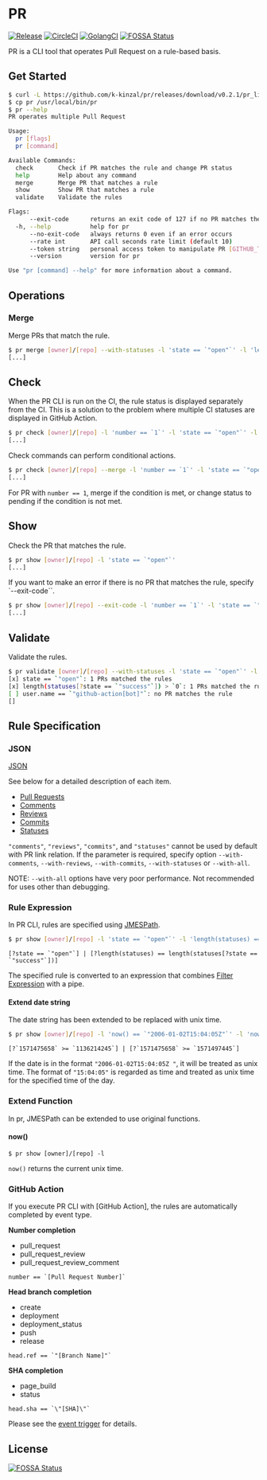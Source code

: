 # PR

[![Release](https://img.shields.io/github/v/release/k-kinzal/pr.svg?style=flat-square)](https://github.com/k-kinzal/pr/releases/latest)
[![CircleCI](https://circleci.com/gh/k-kinzal/pr.svg?style=shield)](https://circleci.com/gh/k-kinzal/pr)
[![GolangCI](https://golangci.com/badges/github.com/k-kinzal/pr.svg)](https://golangci.com/r/github.com/k-kinzal/pr)
[![FOSSA Status](https://app.fossa.io/api/projects/git%2Bgithub.com%2Fk-kinzal%2Fpr.svg?type=shield)](https://app.fossa.io/projects/git%2Bgithub.com%2Fk-kinzal%2Fpr?ref=badge_shield)

PR is a CLI tool that operates Pull Request on a rule-based basis.

## Get Started

```bash
$ curl -L https://github.com/k-kinzal/pr/releases/download/v0.2.1/pr_linux_amd64.tar.gz | tar xz
$ cp pr /usr/local/bin/pr
$ pr --help
PR operates multiple Pull Request

Usage:
  pr [flags]
  pr [command]

Available Commands:
  check       Check if PR matches the rule and change PR status
  help        Help about any command
  merge       Merge PR that matches a rule
  show        Show PR that matches a rule
  validate    Validate the rules

Flags:
      --exit-code      returns an exit code of 127 if no PR matches the rule
  -h, --help           help for pr
      --no-exit-code   always returns 0 even if an error occurs
      --rate int       API call seconds rate limit (default 10)
      --token string   personal access token to manipulate PR [GITHUB_TOKEN]
      --version        version for pr

Use "pr [command] --help" for more information about a command.
```

## Operations

### Merge

Merge PRs that match the rule.

```bash
$ pr merge [owner]/[repo] --with-statuses -l 'state == `"open"`' -l 'length(statuses[?state == `"success"`]) > `3`'
[...]
```

## Check

When the PR CLI is run on the CI, the rule status is displayed separately from the CI.
This is a solution to the problem where multiple CI statuses are displayed in GitHub Action.

```bash
$ pr check [owner]/[repo] -l 'number == `1`' -l 'state == `"open"`' -l 'length(statuses[?state == `"success"` && context == `"ci/circleci: test"`]) == `1`'
[...]
```

Check commands can perform conditional actions.

```bash
$ pr check [owner]/[repo] --merge -l 'number == `1`' -l 'state == `"open"`' -l 'length(statuses[?state == `"success"`]) == `1`'
[...]
```

For PR with `number == 1`, merge if the condition is met, or change status to pending if the condition is not met.

## Show

Check the PR that matches the rule.

```bash
$ pr show [owner]/[repo] -l 'state == `"open"`'
[...]
```

If you want to make an error if there is no PR that matches the rule, specify `--exit-code``.

```bash
$ pr show [owner]/[repo] --exit-code -l 'number == `1`' -l 'state == `"open"`'
[...]
```

## Validate

Validate the rules.

```bash
$ pr validate [owner]/[repo] --with-statuses -l 'state == `"open"`' -l 'length(statuses[?state == `"success"`]) > `0`' -l 'user.name == `"github-action[bot]"`'
[x] state == `"open"`: 1 PRs matched the rules
[x] length(statuses[?state == `"success"`]) > `0`: 1 PRs matched the rules
[ ] user.name == `"github-action[bot]"`: no PR matches the rule
[]
```

## Rule Specification

### JSON

[JSON](https://github.com/k-kinzal/pr/blob/master/doc/spec.json)

See below for a detailed description of each item.

- [Pull Requests](https://developer.github.com/v3/pulls/)
- [Comments](https://developer.github.com/v3/pulls/comments/#list-comments-on-a-pull-request)
- [Reviews](https://developer.github.com/v3/pulls/reviews/#list-reviews-on-a-pull-request)
- [Commits](https://developer.github.com/v3/pulls/#list-commits-on-a-pull-request)
- [Statuses](https://developer.github.com/v3/repos/statuses/#list-statuses-for-a-specific-ref)

`"comments"`, `"reviews"`, `"commits"`, and `"statuses"` cannot be used by default with PR link relation.
If the parameter is required, specify option `--with-comments`, `--with-reviews`, `--with-commits`, `--with-statuses` or `--with-all`.

NOTE: `--with-all` options have very poor performance. Not recommended for uses other than debugging.

### Rule Expression

In PR CLI, rules are specified using [JMESPath](http://jmespath.org/).

```bash
$ pr show [owner]/[repo] -l 'state == `"open"`' -l 'length(statuses) == length(statuses[?state == `"success"`])'
```

```
[?state == `"open"`] | [?length(statuses) == length(statuses[?state == `"success"`])]
```

The specified rule is converted to an expression that combines [Filter Expression](http://jmespath.org/proposals/filter-expressions.html) with a pipe.

#### Extend date string 

The date string has been extended to be replaced with unix time.

```bash
$ pr show [owner]/[repo] -l 'now() == `"2006-01-02T15:04:05Z"`' -l 'now() > `"15:04:05"`'
```
```
[?`1571475658` >= `1136214245`] | [?`1571475658` >= `1571497445`]
```

If the date is in the format `"2006-01-02T15:04:05Z "`, it will be treated as unix time.
The format of `"15:04:05"` is regarded as time and treated as unix time for the specified time of the day.

### Extend Function

In pr, JMESPath can be extended to use original functions.

#### now()

```
$ pr show [owner]/[repo] -l
```

`now()` returns the current unix time.

### GitHub Action

If you execute PR CLI with [GitHub Action], the rules are automatically completed by event type.

**Number completion**

- pull_request
- pull_request_review
- pull_request_review_comment

```
number == `[Pull Request Number]`
```

**Head branch completion**
- create
- deployment
- deployment_status
- push
- release

```
head.ref == `"[Branch Name]"`
```

**SHA completion**
- page_build
- status

```
head.sha == `\"[SHA]\"`
```

Please see the [event trigger](https://help.github.com/en/actions/automating-your-workflow-with-github-actions/events-that-trigger-workflows) for details.

## License
[![FOSSA Status](https://app.fossa.io/api/projects/git%2Bgithub.com%2Fk-kinzal%2Fpr.svg?type=large)](https://app.fossa.io/projects/git%2Bgithub.com%2Fk-kinzal%2Fpr?ref=badge_large)
